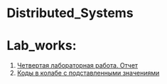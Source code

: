 # Distributed_Systems

# Lab_works:

1. [Четвертая лабораторная работа. Отчет]()
2. [Коды в колабе с подставленными значениями](https://colab.research.google.com/drive/1xysEornc6Nsjz-R_wyCddYk271TwFcZZ?usp=sharing)
